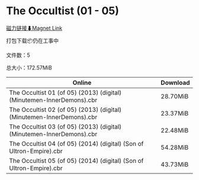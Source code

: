 # The Occultist (01 - 05)

[磁力链接⬇Magnet Link](magnet:?xt=urn:btih:09aaa2e0b049ded09138fa669737f162fd88f237&dn=The%20Occultist%20%2801%20-%2005%29)

打包下载📦仍在工事中

文件数：5

总大小：172.57MiB

Online | Download
--- | ---
The Occultist 01 (of 05) (2013) (digital) (Minutemen-InnerDemons).cbr | 28.70MiB
The Occultist 02 (of 05) (2013) (digital) (Minutemen-InnerDemons).cbr | 23.37MiB
The Occultist 03 (of 05) (2013) (digital) (Minutemen-InnerDemons).cbr | 22.48MiB
The Occultist 04 (of 05) (2014) (digital) (Son of Ultron-Empire).cbr | 54.28MiB
The Occultist 05 (of 05) (2014) (digital) (Son of Ultron-Empire).cbr | 43.73MiB